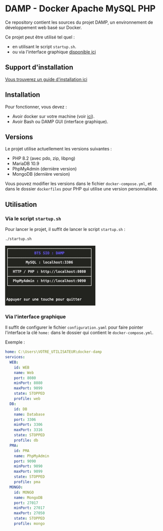 # DAMP - Docker Apache MySQL PHP

Ce repository contient les sources du projet DAMP, un environnement de développement web basé sur Docker.

Ce projet peut être utilisé tel quel :

- en utilisant le script `startup.sh`.
- ou via l'interface graphique [disponible ici](https://github.com/c4software/DAMP)

## Support d'installation

[Vous trouverez un guide d'installation ici](https://cours.brosseau.ovh/cheatsheets/damp/)

## Installation

Pour fonctionner, vous devez :

- Avoir docker sur votre machine (voir [ici](https://docs.docker.com/install/)).
- Avoir Bash ou DAMP GUI (interface graphique).

## Versions

Le projet utilise actuellement les versions suivantes :

- PHP 8.2 (avec pdo, zip, libpng)
- MariaDB 10.9
- PhpMyAdmin (dernière version)
- MongoDB (dernière version)

Vous pouvez modifier les versions dans le fichier `docker-compose.yml`, et dans le dossier `dockerfiles` pour PHP qui utilise une version personnalisée.

## Utilisation

### Via le script `startup.sh`

Pour lancer le projet, il suffit de lancer le script `startup.sh` :

```bash
./startup.sh
```

![Démo DAMP](./demo.jpg)

### Via l'interface graphique

Il suffit de configurer le fichier `configuration.yaml` pour faire pointer l'interface la clé `home:` dans le dossier qui contient le `docker-compose.yml`.

Exemple :

```yaml
home: C:\Users\VOTRE_UTILISATEUR\docker-damp
services:
  WEB:
    id: WEB
    name: Web
    port: 8080
    minPort: 8080
    maxPort: 9099
    state: STOPPED
    profile: web
  DB:
    id: DB
    name: Database
    port: 3306
    minPort: 3306
    maxPort: 3316
    state: STOPPED
    profile: db
  PMA:
    id: PMA
    name: PhpMyAdmin
    port: 9090
    minPort: 9090
    maxPort: 9099
    state: STOPPED
    profile: pma
  MONGO:
    id: MONGO
    name: MongoDB
    port: 27017
    minPort: 27017
    maxPort: 27050
    state: STOPPED
    profile: mongo
```